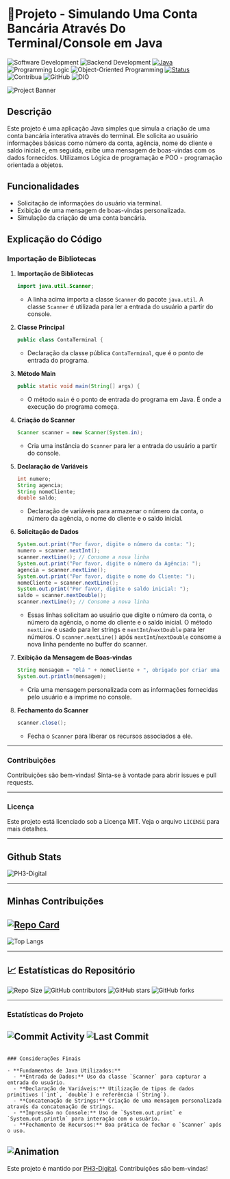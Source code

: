# 💸Projeto - Simulando Uma Conta Bancária Através Do Terminal/Console em Java

![Software Development](https://img.shields.io/badge/Software_Development-0078D4?style=for-the-badge&logo=visualstudiocode&logoColor=white)
![Backend Development](https://img.shields.io/badge/Backend_Development-4A154B?style=for-the-badge&logo=java&logoColor=white)
[![Java](https://img.shields.io/badge/Java-ED8B00?style=for-the-badge&logo=java&logoColor=white)](https://www.java.com)
![Programming Logic](https://img.shields.io/badge/Programming%20Logic-4CAF50?style=for-the-badge&logo=buffer&logoColor=white)
![Object-Oriented Programming](https://img.shields.io/badge/Object--Oriented%20Programming-007ACC?style=for-the-badge&logo=codeforces&logoColor=white)
[![Status](https://img.shields.io/badge/Status-active-brightgreen?style=for-the-badge)](#)
![Contribua](https://img.shields.io/badge/Contribua-Welcome-brightgreen?style=for-the-badge)
![GitHub](https://img.shields.io/badge/GitHub-100000?style=for-the-badge&logo=github&logoColor=white)
![DIO](https://img.shields.io/badge/DIO-000000?style=for-the-badge&logo=data:image/png;base64,iVBORw0KGgoAAAANSUhEUgAAABAAAAAQCAQAAAC1+jfqAAAA5klEQVR4AbXBsU4CURQA4AcTBWlCooJmAmiaSdoBZGoJlFZn/AGSCVoMYmAVl7WkQGKbYmyAWkkpTkHb5z7Ndns5k2Pu/He96h+fURzEDTzAK8tZG6OVgmEcU1wGaAbhVOi2pm4A9Rls0joM1oG3G3HgJcAR21y56g8QyxpxD8ue+XotKjDe9SyeLQCDg3GNgSbxy5A0E4uK4hx4A9GbH3lbAJRBHNE2TwLG0kIR6YMoHGxgfQZ5ERZ32nV9gEWwFgkIWiH9YAAAAASUVORK5CYII=)

![Project Banner](https://source.unsplash.com/random/800x200?coding)

## Descrição

Este projeto é uma aplicação Java simples que simula a criação de uma conta bancária interativa através do terminal. Ele solicita ao usuário informações básicas como número da conta, agência, nome do cliente e saldo inicial e, em seguida, exibe uma mensagem de boas-vindas com os dados fornecidos. Utilizamos Lógica de programação e POO - programação orientada a objetos.

## Funcionalidades

- Solicitação de informações do usuário via terminal.
- Exibição de uma mensagem de boas-vindas personalizada.
- Simulação da criação de uma conta bancária.

## Explicação do Código

### Importação de Bibliotecas

1. **Importação de Bibliotecas**
    ```java
    import java.util.Scanner;
    ```
    - A linha acima importa a classe `Scanner` do pacote `java.util`. A classe `Scanner` é utilizada para ler a entrada do usuário a partir do console.

2. **Classe Principal**
    ```java
    public class ContaTerminal {
    ```
    - Declaração da classe pública `ContaTerminal`, que é o ponto de entrada do programa.

3. **Método Main**
    ```java
    public static void main(String[] args) {
    ```
    - O método `main` é o ponto de entrada do programa em Java. É onde a execução do programa começa.

4. **Criação do Scanner**
    ```java
    Scanner scanner = new Scanner(System.in);
    ```
    - Cria uma instância do `Scanner` para ler a entrada do usuário a partir do console.

5. **Declaração de Variáveis**
    ```java
    int numero;
    String agencia;
    String nomeCliente;
    double saldo;
    ```
    - Declaração de variáveis para armazenar o número da conta, o número da agência, o nome do cliente e o saldo inicial.

6. **Solicitação de Dados**
    ```java
    System.out.print("Por favor, digite o número da conta: ");
    numero = scanner.nextInt();
    scanner.nextLine(); // Consome a nova linha
    System.out.print("Por favor, digite o número da Agência: ");
    agencia = scanner.nextLine();
    System.out.print("Por favor, digite o nome do Cliente: ");
    nomeCliente = scanner.nextLine();
    System.out.print("Por favor, digite o saldo inicial: ");
    saldo = scanner.nextDouble();
    scanner.nextLine(); // Consome a nova linha
    ```
    - Essas linhas solicitam ao usuário que digite o número da conta, o número da agência, o nome do cliente e o saldo inicial. O método `nextLine` é usado para ler strings e `nextInt`/`nextDouble` para ler números. O `scanner.nextLine()` após `nextInt`/`nextDouble` consome a nova linha pendente no buffer do scanner.

7. **Exibição da Mensagem de Boas-vindas**
    ```java
    String mensagem = "Olá " + nomeCliente + ", obrigado por criar uma conta em nosso banco, sua agência é " + agencia + ", conta " + numero + " e seu saldo " + saldo + " já está disponível para saque.";
    System.out.println(mensagem);
    ```
    - Cria uma mensagem personalizada com as informações fornecidas pelo usuário e a imprime no console.

8. **Fechamento do Scanner**
    ```java
    scanner.close();
    ```
    - Fecha o `Scanner` para liberar os recursos associados a ele.


---

### Contribuições

Contribuições são bem-vindas! Sinta-se à vontade para abrir issues e pull requests.

---

### Licença

Este projeto está licenciado sob a Licença MIT. Veja o arquivo `LICENSE` para mais detalhes.

---

## Github Stats
![PH3-Digital](https://github-readme-stats.vercel.app/api?username=ph3-digital&show_icons=true&bg_color=0D1117&border_color=30A3DC&icon_color=30A3DC&title_color=0056B3&text_color=FFF)

---
## Minhas Contribuições
[![Repo Card](https://github-readme-stats.vercel.app/api/pin/?username=ph3-digital&repo=dio-trilha-java-basico&bg_color=0D1117&border_color=30A3DC&show_icons=true&icon_color=30A3DC&title_color=0056B3&text_color=FFF)](https://github.com/ph3-digital)
---

![Top Langs](https://github-readme-stats.vercel.app/api/top-langs/?username=PH3-Digital&layout=compact&bg_color=0D1117&border_color=30A3DC&show_icons=true&icon_color=30A3DC&title_color=0056B3&text_color=FFF)

---

## 📈 Estatísticas do Repositório

![Repo Size](https://img.shields.io/github/repo-size/PH3-Digital/dio-trilha-java-basico?style=for-the-badge)
![GitHub contributors](https://img.shields.io/github/contributors/PH3-Digital/dio-trilha-java-basico?style=for-the-badge)
![GitHub stars](https://img.shields.io/github/stars/PH3-Digital/dio-trilha-java-basico?style=social?style=for-the-badge)
![GitHub forks](https://img.shields.io/github/forks/PH3-Digital/dio-trilha-java-basico?style=social?style=for-the-badge)

---

### Estatísticas do Projeto


![Commit Activity](https://img.shields.io/github/commit-activity/y/PH3-Digital/dio-trilha-java-basico?style=for-the-badge)
![Last Commit](https://img.shields.io/github/last-commit/PH3-Digital/dio-trilha-java-basico?style=for-the-badge)
---


```

### Considerações Finais

- **Fundamentos de Java Utilizados:**
  - **Entrada de Dados:** Uso da classe `Scanner` para capturar a entrada do usuário.
  - **Declaração de Variáveis:** Utilização de tipos de dados primitivos (`int`, `double`) e referência (`String`).
  - **Concatenação de Strings:** Criação de uma mensagem personalizada através da concatenação de strings.
  - **Impressão no Console:** Uso de `System.out.print` e `System.out.println` para interação com o usuário.
  - **Fechamento de Recursos:** Boa prática de fechar o `Scanner` após o uso.
```
![Animation](https://media.giphy.com/media/du3J3cXyzhj75IOgvA/giphy.gif)
---

Este projeto é mantido por [PH3-Digital](https://github.com/PH3-Digital). Contribuições são bem-vindas!